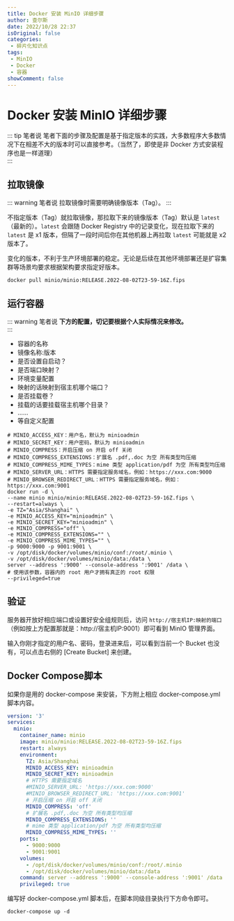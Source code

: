 ```yaml
---
title: Docker 安装 MinIO 详细步骤
author: 查尔斯
date: 2022/10/28 22:37
isOriginal: false
categories:
 - 碎片化知识点
tags:
 - MinIO
 - Docker
 - 容器
showComment: false
---
```


# Docker 安装 MinIO 详细步骤

::: tip 笔者说
笔者下面的步骤及配置是基于指定版本的实践，大多数程序大多数情况下在相差不大的版本时可以直接参考。（当然了，即使是非 Docker 方式安装程序也是一样道理）  
:::

## 拉取镜像

::: warning 笔者说
拉取镜像时需要明确镜像版本（Tag）。
:::

不指定版本（Tag）就拉取镜像，那拉取下来的镜像版本（Tag）默认是 `latest`（最新的）。`latest` 会跟随 Docker Registry 中的记录变化，现在拉取下来的 `latest` 是 x1 版本，但隔了一段时间后你在其他机器上再拉取 `latest` 可能就是 x2 版本了。

变化的版本，不利于生产环境部署的稳定。无论是后续在其他环境部署还是扩容集群等场景均要求根据架构要求指定好版本。

```shell
docker pull minio/minio:RELEASE.2022-08-02T23-59-16Z.fips
```

## 运行容器

::: warning 笔者说
**下方的配置，切记要根据个人实际情况来修改。**  
:::

- 容器的名称
- 镜像名称:版本
- 是否设置自启动？
- 是否端口映射？
- 环境变量配置
- 映射的话映射到宿主机哪个端口？
- 是否挂载卷？
- 挂载的话要挂载宿主机哪个目录？
- ......
- 等自定义配置

```shell
# MINIO_ACCESS_KEY：用户名，默认为 minioadmin
# MINIO_SECRET_KEY：用户密码，默认为 minioadmin
# MINIO_COMPRESS：开启压缩 on 开启 off 关闭
# MINIO_COMPRESS_EXTENSIONS：扩展名 .pdf,.doc 为空 所有类型均压缩
# MINIO_COMPRESS_MIME_TYPES：mime 类型 application/pdf 为空 所有类型均压缩
# MINIO_SERVER_URL：HTTPS 需要指定服务域名，例如：https://xxx.com:9000
# MINIO_BROWSER_REDIRECT_URL：HTTPS 需要指定服务域名，例如：https://xxx.com:9001
docker run -d \
--name minio minio/minio:RELEASE.2022-08-02T23-59-16Z.fips \
--restart=always \
-e TZ="Asia/Shanghai" \
-e MINIO_ACCESS_KEY="minioadmin" \
-e MINIO_SECRET_KEY="minioadmin" \
-e MINIO_COMPRESS="off" \
-e MINIO_COMPRESS_EXTENSIONS="" \
-e MINIO_COMPRESS_MIME_TYPES="" \
-p 9000:9000 -p 9001:9001 \
-v /opt/disk/docker/volumes/minio/conf:/root/.minio \
-v /opt/disk/docker/volumes/minio/data:/data \
server --address ':9000' --console-address ':9001' /data \
# 使用该参数，容器内的 root 用户才拥有真正的 root 权限
--privileged=true
```

## 验证

服务器开放好相应端口或设置好安全组规则后，访问 `http://宿主机IP:映射的端口` （例如按上方配置那就是：http://宿主机IP:9001）即可看到 MinIO 管理界面。


输入你刚才指定的用户名、密码，登录进来后，可以看到当前一个 Bucket 也没有，可以点击右侧的 [Create Bucket] 来创建。


## Docker Compose脚本

如果你是用的 docker-compose 来安装，下方附上相应 docker-compose.yml 脚本内容。

```yaml
version: '3'
services:
  minio:
    container_name: minio
    image: minio/minio:RELEASE.2022-08-02T23-59-16Z.fips
    restart: always
    environment:
      TZ: Asia/Shanghai
      MINIO_ACCESS_KEY: minioadmin
      MINIO_SECRET_KEY: minioadmin
      # HTTPS 需要指定域名
      #MINIO_SERVER_URL: 'https://xxx.com:9000'
      #MINIO_BROWSER_REDIRECT_URL: 'https://xxx.com:9001'
      # 开启压缩 on 开启 off 关闭
      MINIO_COMPRESS: 'off'
      # 扩展名 .pdf,.doc 为空 所有类型均压缩
      MINIO_COMPRESS_EXTENSIONS: ''
      # mime 类型 application/pdf 为空 所有类型均压缩
      MINIO_COMPRESS_MIME_TYPES: ''
    ports:
      - 9000:9000
      - 9001:9001
    volumes:
      - /opt/disk/docker/volumes/minio/conf:/root/.minio
      - /opt/disk/docker/volumes/minio/data:/data
    command: server --address ':9000' --console-address ':9001' /data
    privileged: true
```

编写好 docker-compose.yml 脚本后，在脚本同级目录执行下方命令即可。

```shell
docker-compose up -d
```

